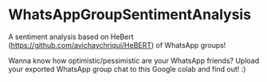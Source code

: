 # WhatsAppGroupSentimentAnalysis
A sentiment analysis based on HeBert (https://github.com/avichaychriqui/HeBERT) of WhatsApp groups!

Wanna know how optimistic/pessimistic are your WhatsApp friends?
Upload your exported WhatsApp group chat to this Google colab and find out! :)
